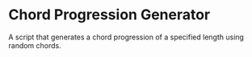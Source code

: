 # Chord Progression Generator

A script that generates a chord progression of a specified length using random chords.